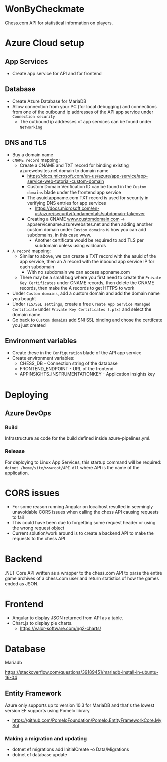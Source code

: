 # WonByCheckmate
Chess.com API for statistical information on players.

# Azure Cloud setup
## App Services
- Create app service for API and for frontend
## Database
- Create Azure Database for MariaDB
- Allow connection from your PC (for local debugging) and connections from one of the outbound ip addresses of the API app service under `Connection security`
  - The outbound ip addresses of app services can be found under `Networking`
## DNS and TLS
- Buy a domain name
- `CNAME record` mapping:
  - Create a CNAME and TXT record for binding existing azurewebsites.net domain to domain name
    - https://docs.microsoft.com/en-us/azure/app-service/app-service-web-tutorial-custom-domain
    - Custom Domain Verification ID can be found in the `Custom domains` blade under the frontend app service
    - The asuid.appname.com TXT record is used for security in verifying DNS entries for app services
      - https://docs.microsoft.com/en-us/azure/security/fundamentals/subdomain-takeover
    - Creating a CNAME www.customdomain.com -> appservicename.azurewebsites.net and then adding another custom domain under `Custom domains` is how you can add subdomains, in this case www.
      - Another certificate would be required to add TLS per subdomain unless using wildcards
- `A record` mapping:
  - Similar to above, we can create a TXT record with the asuid of the app service, then an A record with the inbound app service IP for each subdomain
    - With no subdomain we can access appname.com
  - There may be a small bug where you first need to create the `Private Key Certificates` under CNAME records, then delete the CNAME records, then make the A records to get HTTPS to work
- Under `Custom domains`, add a custom domain and add the domain name you bought
- Under `TLS/SSL settings`, create a free `Create App Service Managed Certificate` under `Private Key Certificates (.pfx)` and select the domain name.
- Go back to `Custom domains` add SNI SSL binding and chose the certifcate you just created
## Environment variables
- Create these in the `Configuration` blade of the API app service
- Create environment variables:
  - CHESS_DB - Connection string of the database
  - FRONTEND_ENDPOINT - URL of the frontend
  - APPINSIGHTS_INSTRUMENTATIONKEY - Application insights key

# Deploying
## Azure DevOps
### Build
Infrastructure as code for the build defined inside azure-pipelines.yml.

### Release
For deploying to Linux App Services, this startup command will be required: `dotnet /home/site/wwwroot/API.dll` where API is the name of the application.

# CORS issues
- For some reason running Angular on localhost resulted in seemingly unavoidable CORS issues when calling the chess API causing requests to fail
- This could have been due to forgetting some request header or using the wrong request object
- Current solution/work around is to create a backend API to make the requests to the chess API


# Backend
.NET Core API written as a wrapper to the chess.com API to parse the entire game archives of a chess.com user and return statistics of how the games ended as JSON.

# Frontend
- Angular to display JSON returned from API as a table.
- Chart.js to display pie charts.
  - https://valor-software.com/ng2-charts/


# Database
Mariadb

https://stackoverflow.com/questions/39189451/mariadb-install-in-ubuntu-16-04

## Entity Framework
Azure only supports up to version 10.3 for MariaDB and that's the lowest version EF supports using Pomelo library
- https://github.com/PomeloFoundation/Pomelo.EntityFrameworkCore.MySql

### Making a migration and updating
- dotnet ef migrations add InitialCreate -o Data/Migrations
- dotnet ef database update
